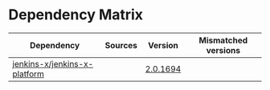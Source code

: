 # Dependency Matrix

Dependency | Sources | Version | Mismatched versions
---------- | ------- | ------- | -------------------
[jenkins-x/jenkins-x-platform](https://github.com/jenkins-x/jenkins-x-platform) |  | [2.0.1694](https://github.com/jenkins-x/jenkins-x-platform/releases/tag/v2.0.1694) | 
